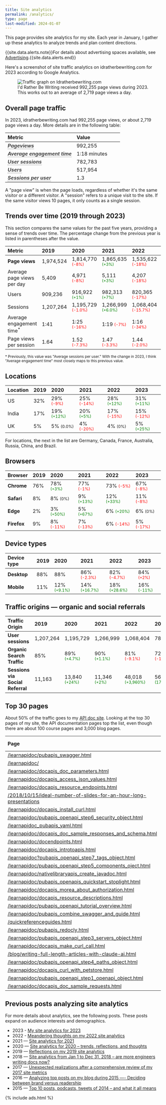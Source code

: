 ```yaml
---
title: Site analytics
permalink: /analytics/
type: page
last-modified: 2024-01-07
---
```


This page provides site analytics for my site. Each year in January, I gather up these analytics to analyze trends and plan content directions.

{{site.data.alerts.note}}For details about advertising spaces available, see <a href="/advertising">Advertising</a>.{{site.data.alerts.end}}

Here's a screenshot of site traffic analytics on idratherbewriting.com for 2023 according to Google Analytics.

<figure>
   <img src="https://s3.us-west-1.wasabisys.com/idbwmedia.com/images/pageviewsscreenshotanalytics2023.png" alt="Traffic graph on Idratherbewriting.com" />
   <figcaption>I'd Rather Be Writing received 992,255 page views during 2023. This works out to an average of 2,719 page views a day.</figcaption>
</figure>

<h2 id="page_traffic">Overall page traffic</h2>
<p>
   In 2023, idratherbewriting.com had 992,255 page views, or about 2,719 page views a day. More details are in the following table:
</p>

<table>
  <col width="60%">
  <col width="40%">
    <thead>
      <tr>
        <th><b>Metric</b></th>
        <th><b>Value</b></th>
      </tr>
    </thead>
    <tr>
      <td><b data-toggle="tooltip" title="The total number of times that all pages on the website have been loaded.">Pageviews</b></td>
      <td>992,255</td>
    </tr>
    <tr>
      <td><b data-toggle="tooltip" title="The average duration a user spends actively engaged on a page or set of pages on your website.">Average engagement time</b></td>
      <td>1:18 minutes</td>
    </tr>
    <tr>
      <td><b data-toggle="tooltip" title="A group of user interactions with your website that take place within a given time frame, typically a single visit">User sessions</b></td>
      <td>782,783 </td>
    </tr>
    <tr>
      <td><b data-toggle="tooltip" title="People who have initiated at least one session on the website during a given time frame.">Users</b></td>
      <td>517,954</td>
    </tr>
    <tr>
      <td><b data-toggle="tooltip" title="The average number of sessions initiated by each user over a specified period">Sessions per user</b></td>
      <td>1.3</td>
    </tr>
</table>

<p>A "page view" is when the page loads, regardless of whether it's the same visitor or a different visitor. A "session" refers to a unique visit to the site. If the same visitor views 10 pages, it only counts as a single session.</p>

<h2 id="trends_over_time">Trends over time (2019 through 2023)</h2>

<p>This section compares the same values for the past five years, providing a sense of trends over time. The percentage change from the previous year is listed in parentheses after the value.

<table>
  <thead>
    <tr>
      <th><b>Metric</b></th>
      <th><b>2019</b></th>
      <th><b>2020</b></th>
      <th><b>2021</b></th>
      <th><b>2022</b></th>
      <th><b>2023</b></th>
    </tr>
  </thead>
  <tr>
    <td><b>Page views</b></td>
    <td>1,974,524</td>
    <td>1,814,770 <span class="negative">(-8%)</span></td>
    <td>1,865,635 <span class="positive">(+3%)</span></td>
    <td>1,535,622 <span class="negative">(-18%)</span></td>
    <td>992,255<span class="negative">(-35%)</span></td>
  </tr>
  <tr>
    <td>Average page views per day</td>
    <td>5,409</td>
    <td>4,971 <span class="negative">(-8%)</span></td>
    <td>5,111 <span class="positive">(+3%)</span></td>
    <td>4,207 <span class="negative">(-18%)</span></td>
    <td>2,719 <span class="negative">(-35%)</span></td>
  </tr>
  <tr>
    <td>Users</td>
    <td>909,236</td>
    <td>916,922 <span class="positive">(+1%)</span></td>
    <td>982,313 <span class="positive">(+7%)</span></td>
    <td>820,365 <span class="negative">(-17%)</span></td>
    <td>517,954 <span class="negative">(-37%)</span></td>
  </tr>
  <tr>
    <td>Sessions</td>
    <td>1,207,264</td>
    <td>1,195,729 <span class="negative">(-1.0%)</span></td>
    <td>1,266,999 <span class="positive">(+6.0%)</span></td>
    <td>1,068,404 <span class="negative">(-15.7%)</span></td>
    <td>782,783  <span class="negative">(-27%)</span></td>
  </tr>
  <tr>
    <td>Average engagement time<sup>*</sup></td>
    <td>1:41</td>
    <td>1:25 <span class="negative">(-16%)</span></td>
    <td>1:19 <span class="negative">(-7%)</span></td>
    <td>1:16 <span class="negative">(-34%)</span></td>
    <td>1:18  <span class="positive">(+3%)</span></td>
  </tr>
  <tr>
    <td>Page views per session</td>
    <td>1.64</td>
    <td>1.52 <span class="negative">(-7.3%)</span></td>
    <td>1.47 <span class="negative">(-3.3%)</span></td>
    <td>1.44 <span class="negative">(-2.0%)</span></td>
    <td>1.27 <span class="negative">(-12%)</span></td>
  </tr>
</table>

<small>* Previously, this value was "Average sessions per user." With the change in 2023, I think "Average engagement time" most closely maps to this previous value.</small>

<h2 id="locations">Locations</h2>

<table>
  <thead>
    <tr>
      <th><b>Location</b></th>
      <th><b>2019</b></th>
      <th><b>2020</b></th>
      <th><b>2021</b></th>
      <th><b>2022</b></th>
      <th><b>2023</b></th>
    </tr>
  </thead>
  <tbody>
    <tr>
      <td>US</td>
      <td>32%</td>
      <td>29% <span class="negative">(-9%)</span></td>
      <td>25% <span class="negative">(-14%)</span></td>
      <td>28% <span class="positive">(+12%)</span></td>
      <td>31% <span class="positive">(+11%)</span></td>
    </tr>
    <tr>
      <td>India</td>
      <td>17%</td>
      <td>19% <span class="positive">(+12%)</span></td>
      <td>20% <span class="positive">(+5%)</span></td>
      <td>17% <span class="negative">(-15%)</span></td>
      <td>15% <span class="negative">(-12%)</span></td>
    </tr>
    <tr>
      <td>UK</td>
      <td>5%</td>
      <td>5% <span class="neutral">(0.0%)</span></td>
      <td>4% <span class="negative">(-20%)</span></td>
      <td>4% <span class="neutral">(0%)</span></td>
      <td>5% <span class="positive">(+25%)</span></td>
    </tr>
  </tbody>
</table>

For locations, the next in the list are Germany, Canada, France, Australia, Russia, China, and Brazil.

<h2 id="browsers">Browsers</h2>

<table>
  <thead>
    <tr>
      <th><b>Browser</b></th>
      <th><b>2019</b></th>
      <th><b>2020</b></th>
      <th><b>2021</b></th>
      <th><b>2022</b></th>
      <th><b>2023</b></th>
    </tr>
  </thead>
  <tbody>
    <tr>
      <td><b>Chrome</b></td>
      <td>76%</td>
      <td>78% <span class="positive">(+3%)</span></td>
      <td>77% <span class="negative">(-1%)</span></td>
      <td>73% <span class="negative">(-5%)</span></td>
      <td>67% <span class="negative">(-8%)</span></td>
    </tr>
    <tr>
      <td><b>Safari</b></td>
      <td>8%</td>
      <td>8% <span class="neutral">(0%)</span></td>
      <td>9% <span class="positive">(+13%)</span></td>
      <td>12% <span class="positive">(+33%)</span></td>
      <td>11% <span class="negative">(-8%)</span></td>
    </tr>
    <tr>
      <td><b>Edge</b></td>
      <td>2%</td>
      <td>3% <span class="positive">(+50%)</span></td>
      <td>5% <span class="positive">(+67%)</span></td>
      <td>6% <span class="positive">(+20%)</span></td>
      <td>6% <span class="neutral">(0%)</span></td>
    </tr>
    <tr>
      <td><b>Firefox</b></td>
      <td>9%</td>
      <td>8% <span class="negative">(-11%)</span></td>
      <td>7% <span class="negative">(-13%)</span></td>
      <td>6% <span class="negative">(-14%)</span></td>
      <td>5% <span class="negative">(-17%)</span></td>
    </tr>
  </tbody>
</table>

<h2 id="device_types">Device types</h2>
<table>
  <thead>
    <tr>
      <th><b>Device type</b></th>
      <th><b>2019</b></th>
      <th><b>2020</b></th>
      <th><b>2021</b></th>
      <th><b>2022</b></th>
      <th><b>2023</b></th>
    </tr>
  </thead>
  <tbody>
    <tr>
      <td><b>Desktop</b></td>
      <td>88%</td>
      <td>88%</td>
      <td>86% <span class="negative">(-2.3%)</span></td>
      <td>82% <span class="negative">(-4.7%)</span></td>
      <td>84% <span class="negative">(+2%)</span></td>
    </tr>
    <tr>
      <td><b>Mobile</b></td>
      <td>11%</td>
      <td>12% <span class="positive">(+9.1%)</span></td>
      <td>14% <span class="positive">(+16.7%)</span></td>
      <td>18% <span class="positive">(+28.6%)</span></td>
      <td>16% <span class="positive">(-11%)</span></td>
    </tr>
  </tbody>
</table>

<h2 id="traffic_origins">Traffic origins — organic and social referrals</h2>
<table>
  <thead>
    <tr>
      <th><b>Traffic Origin</b></th>
      <th>2019</th>
      <th>2020</th>
      <th>2021</th>
      <th>2022</th>
      <th>2023</th>
    </tr>
  </thead>
  <tbody>
    <tr>
      <td><b>User sessions</b></td>
      <td>1,207,264</td>
      <td>1,195,729</td>
      <td>1,266,999</td>
      <td>1,068,404</td>
      <td>782,783</td>
    </tr>
    <tr>
      <td><b>Organic Search Traffic</b></td>
      <td>85%</td>
      <td>89% <span class="positive">(+4.7%)</span></td>
      <td>90% <span class="positive">(+1.1%)</span></td>
      <td>81% <span class="negative">(-9.1%)</span></td>
      <td>72% <span class="negative">(-11%)</span></td>
    </tr>
    <tr>
      <td><b>Sessions via Social Referral</b></td>
      <td>11,163</td>
      <td>13,840 <span class="positive">(+24%)</span></td>
      <td>11,346 <span class="positive">(+2%)</span></td>
      <td>48,018 <span class="positive">(+3,960%)</span></td>
      <td>56,327 <span class="positive">(17%)</span></td>
    </tr>
  </tbody>
</table>


<h2 id="top_pages">Top 30 pages</h2>

About 50% of the traffic goes to my [API doc site](/learnapidoc). Looking at the top 30 pages of my site, the API documentation pages top the list, even though there are about 100 course pages and 3,000 blog pages.

<table>
  <col width="60%">
  <col width="40%">
  <thead>
  <tr>
    <th>Page</th>
    <th>Page views</th>
  </tr>
  </thead>
  <tbody>
  <tr>
    <td><a href="https://idratherbewriting.com/learnapidoc/pubapis_swagger.html">/learnapidoc/pubapis_swagger.html</a></td>
    <td>51,863</td>
  </tr>
  <tr>
    <td><a href="https://idratherbewriting.com/learnapidoc/">/learnapidoc/</a></td>
    <td>45,101</td>
  </tr>
  <tr>
    <td><a href="https://idratherbewriting.com/learnapidoc/docapis_doc_parameters.html">/learnapidoc/docapis_doc_parameters.html</a></td>
    <td>44,922</td>
  </tr>
  <tr>
    <td><a href="https://idratherbewriting.com/learnapidoc/docapis_access_json_values.html">/learnapidoc/docapis_access_json_values.html</a></td>
    <td>36,769</td>
  </tr>
  <tr>
    <td><a href="https://idratherbewriting.com/learnapidoc/docapis_resource_endpoints.html">/learnapidoc/docapis_resource_endpoints.html</a></td>
    <td>22,160</td>
  </tr>
  <tr>
    <td><a href="https://idratherbewriting.com/2018/10/15/ideal-number-of-slides-for-an-hour-long-presentations">/2018/10/15/ideal-number-of-slides-for-an-hour-long-presentations</a></td>
    <td>20,779</td>
  </tr>
  <tr>
    <td><a href="https://idratherbewriting.com/learnapidoc/docapis_install_curl.html">/learnapidoc/docapis_install_curl.html</a></td>
    <td>15,741</td>
  </tr>
  <tr>
    <td><a href="https://idratherbewriting.com/learnapidoc/pubapis_openapi_step6_security_object.html">/learnapidoc/pubapis_openapi_step6_security_object.html</a></td>
    <td>13,939</td>
  </tr>
  <tr>
    <td><a href="https://idratherbewriting.com/learnapidoc_pubapis_yaml.html">/learnapidoc_pubapis_yaml.html</a></td>
    <td>13,682</td>
  </tr>
  <tr>
    <td><a href="https://idratherbewriting.com/learnapidoc/docapis_doc_sample_responses_and_schema.html">/learnapidoc/docapis_doc_sample_responses_and_schema.html</a></td>
    <td>11,639</td>
  </tr>
  <tr>
    <td><a href="https://idratherbewriting.com/learnapidoc/docendpoints.html">/learnapidoc/docendpoints.html</a></td>
    <td>11,634</td>
  </tr>
  <tr>
    <td><a href="https://idratherbewriting.com/learnapidoc/docapis_introtoapis.html">/learnapidoc/docapis_introtoapis.html</a></td>
    <td>11,175</td>
  </tr>
  <tr>
    <td><a href="https://idratherbewriting.com/learnapidoc/pubapis_openapi_step7_tags_object.html">/learnapidoc?pubapis_openapi_step7_tags_object.html</a></td>
    <td>10,615</td>
  </tr>
  <tr>
    <td><a href="https://idratherbewriting.com/learnapidoc/pubapis_openapi_step5_components_oject.html">/learnapidoc/pubapis_openapi_step5_components_oject.html</a></td>
    <td>10,297</td>
  </tr>
  <tr>
    <td><a href="https://idratherbewriting.com/learnapidoc/nativelibraryapis_create_javadoc.html">/learnapidoc/nativelibraryapis_create_javadoc.html</a></td>
    <td>9,494</td>
  </tr>
  <tr>
    <td><a href="https://idratherbewriting.com/learnapidoc/pubapis_openapis_quickstart_stoplight.html">/learnapidoc/pubapis_openapis_quickstart_stoplight.html</a></td>
    <td>9,265</td>
  </tr>
  <tr>
    <td><a href="https://idratherbewriting.com/learnapidoc/docapis_morea_about_authorization.html">/learnapidoc/docapis_morea_about_authorization.html</a></td>
    <td>9,143</td>
  </tr>
  <tr>
    <td><a href="https://idratherbewriting.com/learnapidoc/docapis_resource_descriptions.html">/learnapidoc/docapis_resource_descriptions.html</a></td>
    <td>9,057</td>
  </tr>
  <tr>
    <td><a href="https://idratherbewriting.com/learnapidoc/pubapis_openapi_tutorial_overview.html">/learnapidoc/pubapis_openapi_tutorial_overview.html</a></td>
    <td>8,907</td>
  </tr>
  <tr>
    <td><a href="https://idratherbewriting.com/learnapidoc/pubapis_combine_swagger_and_guide.html">/learnapidoc/pubapis_combine_swagger_and_guide.html</a></td>
    <td>8,534</td>
  </tr>
  <tr>
    <td><a href="https://idratherbewriting.com/quickreferenceguides.html">/quickreferenceguides.html</a></td>
    <td>7,755</td>
  </tr>
  <tr>
    <td><a href="https://idratherbewriting.com/learnapidoc/pubapis_redocly.html">/learnapidoc/pubapis_redocly.html</a></td>
    <td>7,661</td>
  </tr>
  <tr>
    <td><a href="https://idratherbewriting.com/learnapidoc/pubapis_openapi_step3_servers_object.html">/learnapidoc/pubapis_openapi_step3_servers_object.html</a></td>
    <td>7,411</td>
  </tr>
  <tr>
    <td><a href="https://idratherbewriting.com/learnapidoc/docapis_make_curl_call.html">/learnapidoc/docapis_make_curl_call.html</a></td>
    <td>7,382</td>
  </tr>
  <tr>
    <td><a href="https://idratherbewriting.com/blog/writing-full-length-articles-with-claude-ai.html">/blog/writing-full-length-articles-with-claude-ai.html</a></td>
    <td>7,217</td>
  </tr>
  <tr>
    <td><a href="https://idratherbewriting.com/learnapidoc/pubapis_openapi_step4_paths_object.html">/learnapidoc/pubapis_openapi_step4_paths_object.html</a></td>
    <td>6,988</td>
  </tr>
  <tr>
    <td><a href="https://idratherbewriting.com/learnapidoc/docapis_curl_with_petstore.html">/learnapidoc/docapis_curl_with_petstore.html</a></td>
    <td>6,817</td>
  </tr>
  <tr>
    <td><a href="https://idratherbewriting.com/learnapidoc/pubapis_openapi_step1_openapi_object.html">/learnapidoc/pubapis_openapi_step1_openapi_object.html</a></td>
    <td>6,513</td>
  </tr>
  <tr>
    <td><a href="https://idratherbewriting.com/learnapidoc/docapis_doc_sample_requests.html">/learnapidoc/docapis_doc_sample_requests.html</a></td>
    <td>6,429</td>
  </tr>
  </tbody>
</table>

<h2 id="analytical_posts">Previous posts analyzing site analytics</h2>
<p>For more details about analytics, see the following posts. These posts expand on audience interests and demographics.</p>
<ul>
   <li>2023 - <a href="/blog/site-analytics-for-2023">My site analytics for 2023</a></li>
   <li>2022 - <a href="/blog/site-analytics-2022">Meandering thoughts on my 2022 site analytics</a></li>
   <li>2021 — <a href="/blog/2021-site-analytics-reflections">Site analytics for 2021</a></li>
   <li>2020 — <a href="/blog/site-analytics-reflections/">Site analytics for 2020 – trends, reflections, and thoughts</a></li>
   <li>2019 — <a href="/blog/reflections-on-site-analytics-for-2019/">Reflections on my 2019 site analytics</a></li>
   <li>2018 — <a href="/2019/01/14/site-analytics-from-2018-59-percent-traffic-going-to-api-doc-site/">Site analytics from Jan 1 to Dec 31, 2018 – are more engineers writing docs now?</a></li>
   <li>2017 — <a href="/2018/01/11/comprehensive-metrics-for-idratherbewriting-in-2017">Unexpected realizations after a comprehensive review of my 2017 site metrics</a></li>
   <li>2016 — <a href="/2016/01/01/analyzing-top-posts-trends-on-idratherbewriting-blog/">Analyzing top posts on my blog during 2015 —- Deciding between brand versus readership</a></li>
   <li>2015 — <a href="/2015/01/05/top-10-posts-podcasts-tweets-of-2014-and-what-it-all-means/">Top 10 posts, podcasts, tweets of 2014 – and what it all means</a></li>
</ul>
{% include ads.html %}

<style>
/* Negative value styling */
.negative {
  font-size: 0.8em; /* Smaller font size */
  color: red; /* Green text color */
}

/* Positive value styling */
.positive {
  font-size: 0.8em; /* Smaller font size */
  color: green; /* Red text color */
}

.neutral {
  font-size: 0.8em;
}

 [data-toggle="tooltip"] {
    font-style: italic;
    border-bottom: 1px dotted;
    color: #444;
  }
table thead>tr>th {
text-align: left;
text-transform: none;
}

table {
min-width: 80%;
}

</style>
